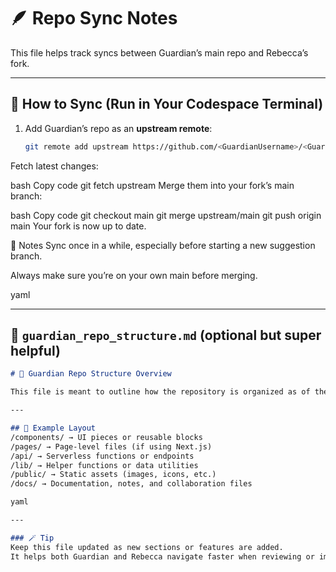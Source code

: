 # 🪶 Repo Sync Notes

This file helps track syncs between Guardian’s main repo and Rebecca’s fork.

---

## 🌿 How to Sync (Run in Your Codespace Terminal)

1. Add Guardian’s repo as an **upstream remote**:
   ```bash
   git remote add upstream https://github.com/<GuardianUsername>/<GuardianRepoName>.git
Fetch latest changes:

bash
Copy code
git fetch upstream
Merge them into your fork’s main branch:

bash
Copy code
git checkout main
git merge upstream/main
git push origin main
Your fork is now up to date.

🧭 Notes
Sync once in a while, especially before starting a new suggestion branch.

Always make sure you’re on your own main before merging.

yaml

---


## 📘 `guardian_repo_structure.md` (optional but super helpful)

```markdown
# 📘 Guardian Repo Structure Overview

This file is meant to outline how the repository is organized as of the last sync.

---

## 🧩 Example Layout
/components/ → UI pieces or reusable blocks
/pages/ → Page-level files (if using Next.js)
/api/ → Serverless functions or endpoints
/lib/ → Helper functions or data utilities
/public/ → Static assets (images, icons, etc.)
/docs/ → Documentation, notes, and collaboration files

yaml

---

### 🪄 Tip
Keep this file updated as new sections or features are added.  
It helps both Guardian and Rebecca navigate faster when reviewing or improving parts of the system.
